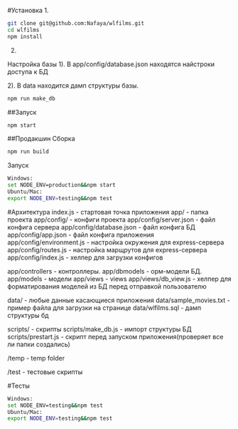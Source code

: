 #Установка
1.
```bash
git clone git@github.com:Nafaya/wlfilms.git
cd wlfilms
npm install
```
2.
Настройка базы
1). В app/config/database.json находятся найстроки доступа к БД

2). В data находится дамп структуры базы.
```bash
npm run make_db
```

##Запуск
```bash
npm start
```
##Продакшин
Сборка
```bash
npm run build
```
Запуск
```bash
Windows:
set NODE_ENV=production&&npm start
Ubuntu/Mac:
export NODE_ENV=testing&&npm test
```

#Архитектура
index.js                        - стартовая точка приложения
app/                            - папка проекта
app/config/                     - конфиги проекта
app/config/server.json          - файл конфига сервера
app/config/database.json        - файл конфига БД
app/config/app.json             - файл конфига приложения
app/config/environment.js       - настройка окружения для express-сервера
app/config/routes.js            - настройка марщрутов для express-сервера
app/config/index.js             - хелпер для загрузки конфигов

app/controllers                 - контроллеры.
app/dbmodels                    - орм-модели БД.
app/models                      - модели
app/views                       - views
app/views/db_view.js            - хелпер для форматирования моделей из БД перед отправкой пользователю

data/                           - любые данные касающиеся приложения
data/sample_movies.txt          - пример файла для загрузки на странице
data/wlfilms.sql                - дамп структуры бд

scripts/                        - скрипты
scripts/make_db.js              - импорт структуры БД
scripts/prestart.js             - скрипт перед запуском приложения(проверяет все ли  папки создались)

/temp                           - temp folder

/test                           - тестовые скрипты

#Тесты

```bash
Windows:
set NODE_ENV=testing&&npm test
Ubuntu/Mac:
export NODE_ENV=testing&&npm test
```
